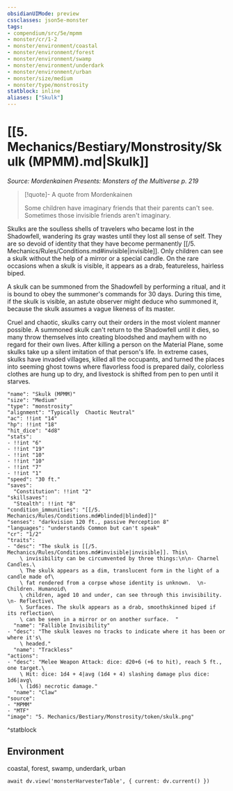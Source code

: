 ```yaml
---
obsidianUIMode: preview
cssclasses: json5e-monster
tags:
- compendium/src/5e/mpmm
- monster/cr/1-2
- monster/environment/coastal
- monster/environment/forest
- monster/environment/swamp
- monster/environment/underdark
- monster/environment/urban
- monster/size/medium
- monster/type/monstrosity
statblock: inline
aliases: ["Skulk"]
---
```

# [[5. Mechanics/Bestiary/Monstrosity/Skulk (MPMM).md|Skulk]]
*Source: Mordenkainen Presents: Monsters of the Multiverse p. 219*  

> [!quote]- A quote from Mordenkainen  
> 
> Some children have imaginary friends that their parents can't see. Sometimes those invisible friends aren't imaginary.

Skulks are the soulless shells of travelers who became lost in the Shadowfell, wandering its gray wastes until they lost all sense of self. They are so devoid of identity that they have become permanently [[/5. Mechanics/Rules/Conditions.md#invisible|invisible]]. Only children can see a skulk without the help of a mirror or a special candle. On the rare occasions when a skulk is visible, it appears as a drab, featureless, hairless biped.

A skulk can be summoned from the Shadowfell by performing a ritual, and it is bound to obey the summoner's commands for 30 days. During this time, if the skulk is visible, an astute observer might deduce who summoned it, because the skulk assumes a vague likeness of its master.

Cruel and chaotic, skulks carry out their orders in the most violent manner possible. A summoned skulk can't return to the Shadowfell until it dies, so many throw themselves into creating bloodshed and mayhem with no regard for their own lives. After killing a person on the Material Plane, some skulks take up a silent imitation of that person's life. In extreme cases, skulks have invaded villages, killed all the occupants, and turned the places into seeming ghost towns where flavorless food is prepared daily, colorless clothes are hung up to dry, and livestock is shifted from pen to pen until it starves.

```statblock
"name": "Skulk (MPMM)"
"size": "Medium"
"type": "monstrosity"
"alignment": "Typically  Chaotic Neutral"
"ac": !!int "14"
"hp": !!int "18"
"hit_dice": "4d8"
"stats":
- !!int "6"
- !!int "19"
- !!int "10"
- !!int "10"
- !!int "7"
- !!int "1"
"speed": "30 ft."
"saves":
  "Constitution": !!int "2"
"skillsaves":
  "Stealth": !!int "8"
"condition_immunities": "[[/5. Mechanics/Rules/Conditions.md#blinded|blinded]]"
"senses": "darkvision 120 ft., passive Perception 8"
"languages": "understands Common but can't speak"
"cr": "1/2"
"traits":
- "desc": "The skulk is [[/5. Mechanics/Rules/Conditions.md#invisible|invisible]]. This\
    \ invisibility can be circumvented by three things:\n\n- Charnel Candles.\
    \ The skulk appears as a dim, translucent form in the light of a candle made of\
    \ fat rendered from a corpse whose identity is unknown.  \n- Children. Humanoid\
    \ children, aged 10 and under, can see through this invisibility.  \n- Reflective\
    \ Surfaces. The skulk appears as a drab, smoothskinned biped if its reflection\
    \ can be seen in a mirror or on another surface.  "
  "name": "Fallible Invisibility"
- "desc": "The skulk leaves no tracks to indicate where it has been or where it's\
    \ headed."
  "name": "Trackless"
"actions":
- "desc": "Melee Weapon Attack: dice: d20+6 (+6 to hit), reach 5 ft., one target.\
    \ Hit: dice: 1d4 + 4|avg (1d4 + 4) slashing damage plus dice: 1d6|avg\
    \ (1d6) necrotic damage."
  "name": "Claw"
"source":
- "MPMM"
- "MTF"
"image": "5. Mechanics/Bestiary/Monstrosity/token/skulk.png"
```
^statblock

## Environment

coastal, forest, swamp, underdark, urban

```dataviewjs
await dv.view('monsterHarvesterTable', { current: dv.current() })
```